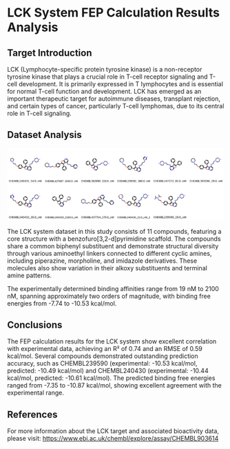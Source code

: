 # LCK System FEP Calculation Results Analysis

## Target Introduction

LCK (Lymphocyte-specific protein tyrosine kinase) is a non-receptor tyrosine kinase that plays a crucial role in T-cell receptor signaling and T-cell development. It is primarily expressed in T lymphocytes and is essential for normal T-cell function and development. LCK has emerged as an important therapeutic target for autoimmune diseases, transplant rejection, and certain types of cancer, particularly T-cell lymphomas, due to its central role in T-cell signaling.

## Dataset Analysis

![Molecular structures of representative compounds](mol_grid.png)

The LCK system dataset in this study consists of 11 compounds, featuring a core structure with a benzofuro[3,2-d]pyrimidine scaffold. The compounds share a common biphenyl substituent and demonstrate structural diversity through various aminoethyl linkers connected to different cyclic amines, including piperazine, morpholine, and imidazole derivatives. These molecules also show variation in their alkoxy substituents and terminal amine patterns.

The experimentally determined binding affinities range from 19 nM to 2100 nM, spanning approximately two orders of magnitude, with binding free energies from -7.74 to -10.53 kcal/mol.

## Conclusions

The FEP calculation results for the LCK system show excellent correlation with experimental data, achieving an R² of 0.74 and an RMSE of 0.59 kcal/mol. Several compounds demonstrated outstanding prediction accuracy, such as CHEMBL239590 (experimental: -10.53 kcal/mol, predicted: -10.49 kcal/mol) and CHEMBL240430 (experimental: -10.44 kcal/mol, predicted: -10.61 kcal/mol). The predicted binding free energies ranged from -7.35 to -10.87 kcal/mol, showing excellent agreement with the experimental range.

## References

For more information about the LCK target and associated bioactivity data, please visit:
https://www.ebi.ac.uk/chembl/explore/assay/CHEMBL903614 